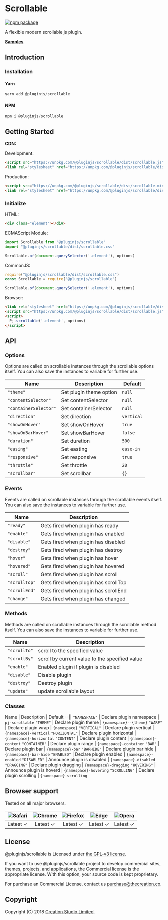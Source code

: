 # Scrollable

[![npm package](https://img.shields.io/npm/v/@pluginjs/scrollable.svg)](https://www.npmjs.com/package/@pluginjs/scrollable)

A flexible modern scrollable js plugin.

**[Samples](https://codesandbox.io/s/github/pluginjs/plugin.js/tree/master/modules/scrollable/samples)**

## Introduction

### Installation

#### Yarn

```javascript
yarn add @pluginjs/scrollable
```

#### NPM

```javascript
npm i @pluginjs/scrollable
```

## Getting Started

**CDN:**

Development:

```html
<script src="https://unpkg.com/@pluginjs/scrollable/dist/scrollable.js"></script>
<link rel="stylesheet" href="https://unpkg.com/@pluginjs/scrollable/dist/scrollable.css">
```

Production:

```html
<script src="https://unpkg.com/@pluginjs/scrollable/dist/scrollable.min.js"></script>
<link rel="stylesheet" href="https://unpkg.com/@pluginjs/scrollable/dist/scrollable.min.css">
```

### Initialize

HTML:

```html
<div class="element"></div>
```

ECMAScript Module:

```javascript
import Scrollable from "@pluginjs/scrollable"
import "@pluginjs/scrollable/dist/scrollable.css"

Scrollable.of(document.querySelector('.element'), options)
```

CommonJS:

```javascript
require("@pluginjs/scrollable/dist/scrollable.css")
const Scrollable = require("@pluginjs/scrollable")

Scrollable.of(document.querySelector('.element'), options)
```

Browser:

```html
<link rel="stylesheet" href="https://unpkg.com/@pluginjs/scrollable/dist/scrollable.css">
<script src="https://unpkg.com/@pluginjs/scrollable/dist/scrollable.js"></script>
<script>
  Pj.scrollable('.element', options)
</script>
```

## API

### Options

Options are called on scrollable instances through the scrollable options itself.
You can also save the instances to variable for further use.

Name | Description | Default
--|--|--
`"theme"` | Set plugin theme option | `null`
`"contentSelector"` | Set contentSelector | `null`
`"containerSelector"` | Set containerSelector | `null`
`"direction"` | Set direction | `vertical`
`"showOnHover"` | Set showOnHover | `true`
`"showOnBarHover"` | Set showBarHover | `false`
`"duration"` | Set duretion | `500`
`"easing"` | Set easting | `ease-in`
`"responsive"` | Set responsive | `true`
`"throttle"` | Set throttle | `20`
`"scrollbar"` | Set scrollbar | `{}`

### Events

Events are called on scrollable instances through the scrollable events itself.
You can also save the instances to variable for further use.

Name | Description
--|--
`"ready"` | Gets fired when plugin has ready
`"enable"` | Gets fired when plugin has enabled
`"disable"` | Gets fired when plugin has disabled
`"destroy"` | Gets fired when plugin has destroy
`"hover"` | Gets fired when plugin has hover
`"hovered"` | Gets fired when plugin has hovered
`"scroll"` | Gets fired when plugin has scroll
`"scrollTop"` | Gets fired when plugin has scrollTop
`"scrollEnd"` | Gets fired when plugin has scrollEnd
`"change"` | Gets fired when plugin has changed

### Methods

Methods are called on scrollable instances through the scrollable method itself.
You can also save the instances to variable for further use.

Name | Description
--|--
`"scrollTo"` | scroll to the specified value
`"scrollBy"` | scroll by current value to the specified value
`"enable"` | Enabled plugin if plugin is disabled
`"disable"` | Disable plugin
`"destroy"` | Destroy plugin
`"update"` | update scrollable layout

### Classes

Name | Description | Default
--||
`"NAMESPACE"` | Declare plugin namespace | `pj-scrollable`
`"THEME"` | Declare plugin theme | `{namespace}--{theme}`
`"WARP"` | Declare plugin wrap | `{namespace}`
`"VERTICAL"` | Declare plugin vertical | `{namespace}-vertical`
`"HORIZONTAL"` | Declare plugin horizontal | `{namespace}-horizontal`
`"CONTENT"` | Declare plugin content | `{namespace}-content`
`"CONTAINER"` | Declare plugin range | `{namespace}-container`
`"BAR"` | Declare plugin bar | `{namespace}-bar`
`"BARHIDE"` | Declare plugin bar hide | `{namespace}-bar-hide`
`"ENABLED"` | Declare plugin enabled | `{namespace}-enabled`
`"DISABLED"` | Announce plugin is disabled | `{namespace}-disabled`
`"DRAGGING"` | Declare plugin dragging | `{namespace}-dragging`
`"HOVERING"` | Announce plugin is hoverd | `{namespace}-hovering`
`"SCROLLING"` | Declare plugin scrolling | `{namespace}-scrolling`

## Browser support

Tested on all major browsers.

| <img src="https://raw.githubusercontent.com/alrra/browser-logos/master/src/safari/safari_32x32.png" alt="Safari"> | <img src="https://raw.githubusercontent.com/alrra/browser-logos/master/src/chrome/chrome_32x32.png" alt="Chrome"> | <img src="https://raw.githubusercontent.com/alrra/browser-logos/master/src/firefox/firefox_32x32.png" alt="Firefox"> | <img src="https://raw.githubusercontent.com/alrra/browser-logos/master/src/edge/edge_32x32.png" alt="Edge"> | <img src="https://raw.githubusercontent.com/alrra/browser-logos/master/src/opera/opera_32x32.png" alt="Opera"> |
|:--:|:--:|:--:|:--:|:--:|
| Latest ✓ | Latest ✓ | Latest ✓ | Latest ✓ | Latest ✓ |

## License

@pluginjs/scrollable is Licensed under [the GPL-v3 license](LICENSE).

If you want to use @pluginjs/scrollable project to develop commercial sites, themes, projects, and applications, the Commercial license is the appropriate license. With this option, your source code is kept proprietary.

For purchase an Commercial License, contact us purchase@thecreation.co.

## Copyright

Copyright (C) 2018 [Creation Studio Limited](creationstudio.com).